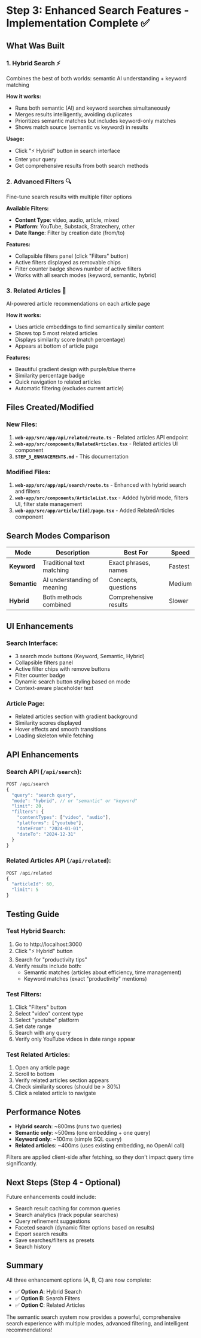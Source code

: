 # Step 3: Enhanced Search Features - Implementation Complete ✅

## What Was Built

### 1. Hybrid Search ⚡
Combines the best of both worlds: semantic AI understanding + keyword matching

**How it works:**
- Runs both semantic (AI) and keyword searches simultaneously
- Merges results intelligently, avoiding duplicates
- Prioritizes semantic matches but includes keyword-only matches
- Shows match source (semantic vs keyword) in results

**Usage:**
- Click "⚡ Hybrid" button in search interface
- Enter your query
- Get comprehensive results from both search methods

### 2. Advanced Filters 🔍
Fine-tune search results with multiple filter options

**Available Filters:**
- **Content Type**: video, audio, article, mixed
- **Platform**: YouTube, Substack, Stratechery, other
- **Date Range**: Filter by creation date (from/to)

**Features:**
- Collapsible filters panel (click "Filters" button)
- Active filters displayed as removable chips
- Filter counter badge shows number of active filters
- Works with all search modes (keyword, semantic, hybrid)

### 3. Related Articles 🔗
AI-powered article recommendations on each article page

**How it works:**
- Uses article embeddings to find semantically similar content
- Shows top 5 most related articles
- Displays similarity score (match percentage)
- Appears at bottom of article page

**Features:**
- Beautiful gradient design with purple/blue theme
- Similarity percentage badge
- Quick navigation to related articles
- Automatic filtering (excludes current article)

## Files Created/Modified

### New Files:
1. **`web-app/src/app/api/related/route.ts`** - Related articles API endpoint
2. **`web-app/src/components/RelatedArticles.tsx`** - Related articles UI component
3. **`STEP_3_ENHANCEMENTS.md`** - This documentation

### Modified Files:
1. **`web-app/src/app/api/search/route.ts`** - Enhanced with hybrid search and filters
2. **`web-app/src/components/ArticleList.tsx`** - Added hybrid mode, filters UI, filter state management
3. **`web-app/src/app/article/[id]/page.tsx`** - Added RelatedArticles component

## Search Modes Comparison

| Mode | Description | Best For | Speed |
|------|-------------|----------|-------|
| **Keyword** | Traditional text matching | Exact phrases, names | Fastest |
| **Semantic** | AI understanding of meaning | Concepts, questions | Medium |
| **Hybrid** | Both methods combined | Comprehensive results | Slower |

## UI Enhancements

### Search Interface:
- 3 search mode buttons (Keyword, Semantic, Hybrid)
- Collapsible filters panel
- Active filter chips with remove buttons
- Filter counter badge
- Dynamic search button styling based on mode
- Context-aware placeholder text

### Article Page:
- Related articles section with gradient background
- Similarity scores displayed
- Hover effects and smooth transitions
- Loading skeleton while fetching

## API Enhancements

### Search API (`/api/search`):
```typescript
POST /api/search
{
  "query": "search query",
  "mode": "hybrid", // or "semantic" or "keyword"
  "limit": 20,
  "filters": {
    "contentTypes": ["video", "audio"],
    "platforms": ["youtube"],
    "dateFrom": "2024-01-01",
    "dateTo": "2024-12-31"
  }
}
```

### Related Articles API (`/api/related`):
```typescript
POST /api/related
{
  "articleId": 60,
  "limit": 5
}
```

## Testing Guide

### Test Hybrid Search:
1. Go to http://localhost:3000
2. Click "⚡ Hybrid" button
3. Search for "productivity tips"
4. Verify results include both:
   - Semantic matches (articles about efficiency, time management)
   - Keyword matches (exact "productivity" mentions)

### Test Filters:
1. Click "Filters" button
2. Select "video" content type
3. Select "youtube" platform
4. Set date range
5. Search with any query
6. Verify only YouTube videos in date range appear

### Test Related Articles:
1. Open any article page
2. Scroll to bottom
3. Verify related articles section appears
4. Check similarity scores (should be > 30%)
5. Click a related article to navigate

## Performance Notes

- **Hybrid search**: ~800ms (runs two queries)
- **Semantic only**: ~500ms (one embedding + one query)
- **Keyword only**: ~100ms (simple SQL query)
- **Related articles**: ~400ms (uses existing embedding, no OpenAI call)

Filters are applied client-side after fetching, so they don't impact query time significantly.

## Next Steps (Step 4 - Optional)

Future enhancements could include:
- Search result caching for common queries
- Search analytics (track popular searches)
- Query refinement suggestions
- Faceted search (dynamic filter options based on results)
- Export search results
- Save searches/filters as presets
- Search history

## Summary

All three enhancement options (A, B, C) are now complete:
- ✅ **Option A**: Hybrid Search
- ✅ **Option B**: Search Filters
- ✅ **Option C**: Related Articles

The semantic search system now provides a powerful, comprehensive search experience with multiple modes, advanced filtering, and intelligent recommendations!
